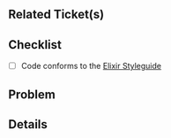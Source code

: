 ## Related Ticket(s)

<!--
Enter the Jira issue below in the following format: PROJECT-##
-->

## Checklist

<!--
For each bullet, ensure your pr meets the criteria and write a note explaining how this PR relates. Mark them as complete as they are done. All top-level checkboxes should be checked regardless of their relevance to the pr with a note explaining whether they are relevant or not.
-->

- [ ] Code conforms to the [Elixir Styleguide](https://github.com/christopheradams/elixir_style_guide)

## Problem

<!--
What is the problem you're solving or feature you're implementing? Link to any Jira tickets or previous discussions of the issue.
-->

## Details

<!--
Include a brief overview of the technical process you took (or are going to take!) to get from the problem to the solution.
-->
